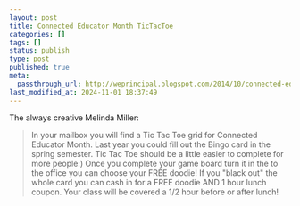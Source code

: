 ```yaml
---
layout: post
title: Connected Educator Month TicTacToe
categories: []
tags: []
status: publish
type: post
published: true
meta:
  passthrough_url: http://weprincipal.blogspot.com/2014/10/connected-educator-teacher-challenge.html
last_modified_at: 2024-11-01 18:37:49
---
```


The always creative Melinda Miller:


>In your mailbox you will find a Tic Tac Toe grid for Connected Educator Month. Last year you could fill out the Bingo card in the spring semester. Tic Tac Toe should be a little easier to complete for more people:) Once you complete your game board turn it in the to the office you can choose your FREE doodie! If you "black out" the whole card you can cash in for a FREE doodie AND 1 hour lunch coupon. Your class will be covered a 1/2 hour before or after lunch!
